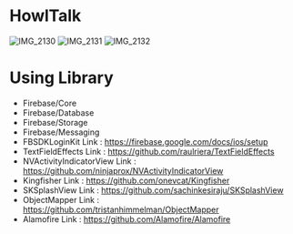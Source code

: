 # HowlTalk

![IMG_2130](https://user-images.githubusercontent.com/30687224/73906401-1d54dc00-48e6-11ea-8fc6-45affae1f957.png)
![IMG_2131](https://user-images.githubusercontent.com/30687224/73906404-1f1e9f80-48e6-11ea-892c-484f61921ffa.png)
![IMG_2132](https://user-images.githubusercontent.com/30687224/73906406-20e86300-48e6-11ea-9244-c4de53136aaa.png)


# Using Library
- Firebase/Core
- Firebase/Database
- Firebase/Storage
- Firebase/Messaging
- FBSDKLoginKit
Link : https://firebase.google.com/docs/ios/setup
- TextFieldEffects
Link : https://github.com/raulriera/TextFieldEffects
- NVActivityIndicatorView
Link : https://github.com/ninjaprox/NVActivityIndicatorView
- Kingfisher
Link : https://github.com/onevcat/Kingfisher
- SKSplashView
Link : https://github.com/sachinkesiraju/SKSplashView
- ObjectMapper
Link : https://github.com/tristanhimmelman/ObjectMapper
- Alamofire
Link : https://github.com/Alamofire/Alamofire

